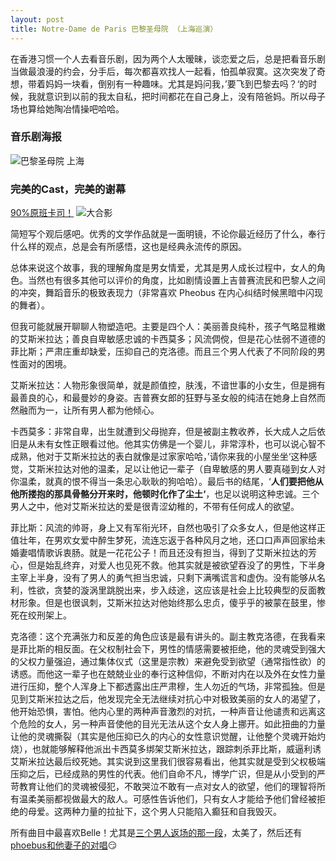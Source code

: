 ```yaml
---
layout: post
title: Notre-Dame de Paris 巴黎圣母院 （上海巡演）
---
```


在香港习惯一个人去看音乐剧，因为两个人太暧昧，谈恋爱之后，总是把看音乐剧当做最浪漫的约会，分手后，每次都喜欢找人一起看，怕孤单寂寞。这次突发了奇想，带着妈妈一块看，倒别有一种趣味。尤其是妈问我，’要飞到巴黎去吗？‘的时候，我就意识到以前的我太自私，把时间都花在自己身上，没有陪爸妈。所以母子场也算给她陶冶情操吧哈哈。

### 音乐剧海报
![巴黎圣母院 上海](https://github.com/user-attachments/assets/80f68a7f-6e5d-4822-a8da-f280274161de)

### 完美的Cast，完美的谢幕
[90%原班卡司！](https://www.youyanchu.com/yanchu/21843.html)
![大合影](https://github.com/user-attachments/assets/f84887ad-f502-4454-a525-5607a8487739)

简短写个观后感吧。优秀的文学作品就是一面明镜，不论你最近经历了什么，奉行什么样的观点，总是会有所感悟，这也是经典永流传的原因。

总体来说这个故事，我的理解角度是男女情爱，尤其是男人成长过程中，女人的角色。当然也有很多其他可以评价的角度，比如剧情设置上吉普赛流民和巴黎人之间的冲突，舞蹈音乐的极致表现力（非常喜欢 Pheobus 在内心纠结时候黑暗中闪现的舞者）。

但我可能就展开聊聊人物塑造吧。主要是四个人：美丽善良纯朴，孩子气略显稚嫩的艾斯米拉达；善良自卑敏感忠诚的卡西莫多；风流倜傥，但是花心怯弱不道德的菲比斯；严肃庄重却缺爱，压抑自己的克洛德。而且三个男人代表了不同阶段的男性面对的困境。

艾斯米拉达：人物形象很简单，就是颜值控，肤浅，不谙世事的小女生，但是拥有最善良的心，和最曼妙的身姿。吉普赛女郎的狂野与圣女般的纯洁在她身上自然而然融而为一，让所有男人都为他倾心。

卡西莫多：非常自卑，出生就遭到父母抛弃，但是被副主教收养，长大成人之后依旧是从未有女性正眼看过他。他其实仿佛是一个婴儿，非常淳朴，也可以说心智不成熟，他对于艾斯米拉达的表白就像是过家家哈哈，’请你来我的小屋坐坐‘这种感觉，艾斯米拉达对他的温柔，足以让他记一辈子（自卑敏感的男人要真碰到女人对你温柔，就真的恨不得当一条忠心耿耿的狗哈哈）。最后书的结尾，‘**人们要把他从他所搂抱的那具骨骼分开来时，他顿时化作了尘土‘**，也足以说明这种忠诚。三个男人之中，他对艾斯米拉达的爱是很青涩幼稚的，不带有任何成人的欲望。

菲比斯：风流的帅哥，身上又有军衔光环，自然也吸引了众多女人，但是他这样正值壮年，在男欢女爱中醉生梦死，流连忘返于各种风月之地，还口口声声回家给未婚妻唱情歌诉衷肠。就是一花花公子！而且还没有担当，得到了艾斯米拉达的芳心，但是始乱终弃，对爱人也见死不救。他其实就是被欲望吞没了的男性，下半身主宰上半身，没有了男人的勇气担当忠诚，只剩下满嘴谎言和虚伪。没有能够从名利，性欲，贪婪的漩涡里跳脱出来，步入歧途，这应该是社会上比较典型的反面教材形象。但是也很讽刺，艾斯米拉达对他始终那么忠贞，傻乎乎的被蒙在鼓里，惨死在绞刑架上。

克洛德：这个充满张力和反差的角色应该是最有讲头的。副主教克洛德，在我看来是菲比斯的相反面。在父权制社会下，男性的情感需要被拒绝，他的灵魂受到强大的父权力量强迫，通过集体仪式（这里是宗教）来避免受到欲望（通常指性欲）的诱惑。而他这一辈子也在兢兢业业的奉行这种信仰，不断对内在以及外在女性力量进行压抑，整个人浑身上下都透露出庄严肃穆，生人勿近的气场，非常孤独。但是见到艾斯米拉达之后，他发现完全无法继续对抗心中对极致美丽的女人的渴望了，他开始恐惧，害怕。他内心里的两种声音激烈的对抗，一种声音让他谴责和远离这个危险的女人，另一种声音使他的目光无法从这个女人身上挪开。如此扭曲的力量让他的灵魂撕裂（其实是他压抑已久的内心的女性意识觉醒，让他整个灵魂开始灼烧），也就能够解释他派出卡西莫多绑架艾斯米拉达，跟踪刺杀菲比斯，威逼利诱艾斯米拉达最后绞死她。其实说到这里我们很容易看出，他其实就是受到父权极端压抑之后，已经成熟的男性的代表。他们自命不凡，博学广识，但是从小受到的严苛教育让他们的灵魂被侵犯，不敢哭泣不敢有一点对女人的欲望，他们的理智将所有温柔美丽都视做最大的敌人。可感性告诉他们，只有女人才能给予他们曾经被拒绝的母爱。这两种力量的拉扯下，这个男人只能陷入癫狂和自我毁灭。

所有曲目中最喜欢Belle！尤其是[三个男人返场的那一段](https://www.youtube.com/watch?v=KUXGVfmrEN4)，太美了，然后还有[phoebus和他妻子的对唱](https://www.youtube.com/watch?v=hVLX6kf5T68)😏
